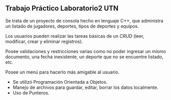 ## Trabajo Práctico Laboratorio2 UTN

 Se trata de un proyecto de consola hecho en lenguaje C++, que administra un listado de jugadores, deportes, tipos de deportes y equipos.
 
 Los usuarios pueden realizar las tareas básicas de un CRUD (leer, modificar, crear y eliminar registros).
 
 Posee validaciones y restricciones varias como no poder ingresar un mismo documento, una fecha inexistente,  un deporte que no se encuentre listado, etc.
 
 Posee un menú para hacerlo más amigable al usuario.

 - Se utilizó Programación Orientada a Objetos.
 - Manejo de archivos para guardar, editar, borrar los datos localmente.
 - Uso de Punteros.
